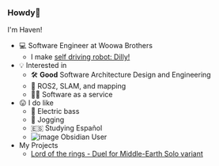 ### Howdy👋

I'm Haven!

- 💻 Software Engineer at Woowa Brothers
  - I make [self driving robot: Dilly!](https://youtu.be/VYitQhmrB3c?si=MEyUE83PeCI3rFjB)
- 💡 Interested in 
  - 🛠 **Good** Software Architecture Design and Engineering
  - 🤖 ROS2, SLAM, and mapping
  - 👨‍💼 Software as a service
- 😛 I do like
  - 🎸 Electric bass
  - 🏃 Jogging
  - 🇪🇸 Studying Español
  - ![image](https://github.com/raacker/raacker/assets/12020398/3ba997f4-4083-48d8-9ade-057b9627139f) Obsidian User
- My Projects
  - [Lord of the rings - Duel for Middle-Earth Solo variant](https://lotr-duel.vercel.app/)
